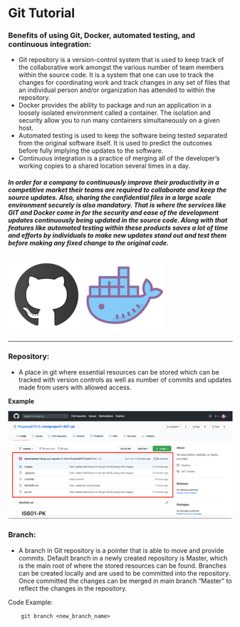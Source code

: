 # Git Tutorial

### Benefits of using Git, Docker, automated testing, and continuous integration:
 
* Git repository is a version-control system that is used to keep track of the collaborative work amongst the various number of team members within the source code. It is a system that one can use to track the changes for coordinating work and track changes in any set of files that an individual person and/or organization has attended to within the repository.
* Docker provides the ability to package and run an application in a loosely isolated environment called a container. The isolation and security allow you to run many containers simultaneously on a given host.
* Automated testing is used to keep the software being tested separated from the original software itself. It is used to predict the outcomes before fully implying the updates to the software.
* Continuous integration is a practice of merging all of the developer’s working copies to a shared location several times in a day.

##### In order for a company to continuously improve their productivity in a competitive market their teams are required to collaborate and keep the source updates. Also, sharing the confidential files in a large scale environment securely is also mandatory. That is where the services like GIT and Docker come in for the security and ease of the development updates continuously being updated in the source code. Along with that features like automated testing within these products saves a lot of time and efforts by individuals to make new updates stand out and test them before making any fixed change to the original code.

![Git icon](images/github.png) ![Docker icon](images/docker.png)
___________________________________________________________________________________

### Repository:

* A place in git where essential resources can be stored which can be tracked with version controls as well as number of commits and updates made from users with allowed access.

**Example**

![Git Repo Example](images/Repo.png)

### Branch:

* A branch in Git repository is a pointer that is able to move and provide commits. Default branch in a newly created repository is Master, which is the main root of where the stored resources can be found. Branches can be created locally and are used to be committed into the repository. Once committed the changes can be merged in main branch “Master” to reflect the changes in the repository.

Code Example:
````
    git branch <new_branch_name>
````